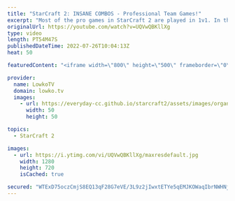 ```yaml
---
title: "StarCraft 2: INSANE COMBOS - Professional Team Games!"
excerpt: "Most of the pro games in StarCraft 2 are played in 1v1. In this video we watch professional gamers face off against each other in 2v2 instead.  00:00 Serral & Mixu vs Spirit & Elazer 25:20 Serral & Mixu vs Rattata vs Skillous  Support my work on Patreon: https://www.patreon.com/lowkotv Become a YouTube"
originalUrl: https://youtube.com/watch?v=UQVwQBKllXg
type: video
length: PT54M47S
publishedDateTime: 2022-07-26T10:04:13Z
heat: 50

featuredContent: "<iframe width=\"800\" height=\"500\" frameborder=\"0\" src=\"https://www.youtube.com/embed/UQVwQBKllXg\" allow=\"accelerometer; autoplay; encrypted-media; gyroscope; picture-in-picture\" allowfullscreen></iframe>"

provider:
  name: LowkoTV
  domain: lowko.tv
  images:
    - url: https://everyday-cc.github.io/starcraft2/assets/images/organizations/lowko.tv-50x50.jpg
      width: 50
      height: 50

topics:
  - StarCraft 2

images:
  - url: https://i.ytimg.com/vi/UQVwQBKllXg/maxresdefault.jpg
    width: 1280
    height: 720
    isCached: true

secured: "WTExD75oczCmjS8EQ13qF28G7eVE/3L9z2jIwxtETYe5qEMJKOWaqIbrNWHNjxUNJXC9l+hNWO2v3asqCx97Y/dLMnvuVkyzeb/N4yf5AU2To6JYyBfj9QA4OXUFlYyf+wrPRbJG7gV3/hjPSCnux5qIXluVuCMPvwsb6oyIqhDqt7PaQixuk5X6D5T48bmBTCZkNj8WBVLM0wsTy1AImPNv9+FjRWA9+IBE5YKzIbPT6W3J30foI08uk8nELPz6+C1i9VVlgqEDi7lY7Zdirp0Z1VDBv3FTixneQtuuY2oETpPbbHQIdO6JFSeLzWmAhIQvH+VTkBiQ/K0xm9q5wbSYwzCaT4XWxBROKyPQZE8raAqJy8aeoKRLs31+VRMUNGw0qxqwGzWa6BCK/eK8rpbXd37whW3iwZDXLZfJDJw=;FdCZpz1dsjlf2b0YNbyKZg=="
---
```


